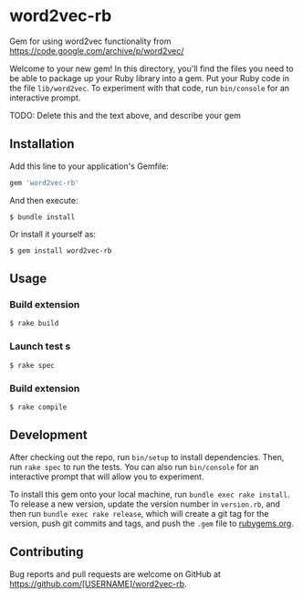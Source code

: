 # word2vec-rb

Gem for using word2vec functionality from https://code.google.com/archive/p/word2vec/


Welcome to your new gem! In this directory, you'll find the files you need to be able to package up your Ruby library into a gem. Put your Ruby code in the file `lib/word2vec`. To experiment with that code, run `bin/console` for an interactive prompt.

TODO: Delete this and the text above, and describe your gem

## Installation

Add this line to your application's Gemfile:

```ruby
gem 'word2vec-rb'
```

And then execute:

    $ bundle install

Or install it yourself as:

    $ gem install word2vec-rb

## Usage

### Build extension 

    $ rake build

### Launch test s

    $ rake spec

### Build extension 

    $ rake compile


## Development

After checking out the repo, run `bin/setup` to install dependencies. Then, run `rake spec` to run the tests. You can also run `bin/console` for an interactive prompt that will allow you to experiment.

To install this gem onto your local machine, run `bundle exec rake install`. To release a new version, update the version number in `version.rb`, and then run `bundle exec rake release`, which will create a git tag for the version, push git commits and tags, and push the `.gem` file to [rubygems.org](https://rubygems.org).

## Contributing

Bug reports and pull requests are welcome on GitHub at https://github.com/[USERNAME]/word2vec-rb.

